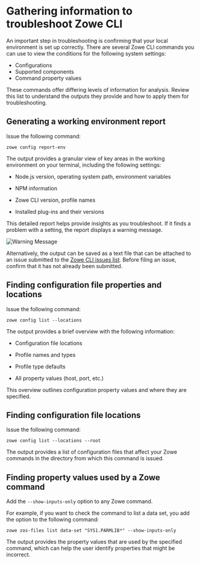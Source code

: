 # Gathering information to troubleshoot Zowe CLI

An important step in troubleshooting is confirming that your local environment is set up correctly. There are several Zowe CLI commands you can use to view the conditions for the following system settings:

- Configurations
- Supported components 
- Command property values

These commands offer differing levels of information for analysis. Review this list to understand the outputs they provide and how to apply them for troubleshooting.

## Generating a working environment report

Issue the following command:

```
zowe config report-env
```

The output provides a granular view of key areas in the working environment on your terminal, including the following settings:

- Node.js version, operating system path, environment variables

- NPM information
- Zowe CLI version, profile names
- Installed plug-ins and their versions

This detailed report helps provide insights as you troubleshoot. If it finds a problem with a setting, the report displays a warning message.

![Warning Message](pathname:///v2.4.x/images/troubleshoot/cli/zowe_config_report_env_warn_message.jpg)

Alternatively, the output can be saved as a text file that can be attached to an issue submitted to the [Zowe CLI issues list](https://github.com/zowe/zowe-cli/issues). Before filing an issue, confirm that it has not already been submitted.

## Finding configuration file properties and locations

Issue the following command:

```
zowe config list --locations
```
The output provides a brief overview with the following information:

- Configuration file locations

- Profile names and types
- Profile type defaults
- All property values (host, port, etc.)

This overview outlines configuration property values and where they are specified.

## Finding configuration file locations

Issue the following command:

```
zowe config list --locations --root
```

The output provides a list of configuration files that affect your Zowe commands in the directory from which this command is issued.

## Finding property values used by a Zowe command

Add the `--show-inputs-only` option to any Zowe command.

For example, if you want to check the command to list a data set, you add the option to the following command:

```
zowe zos-files list data-set "SYS1.PARMLIB*" --show-inputs-only
```

The output provides the property values that are used by the specified command, which can help the user identify properties that might be incorrect.
